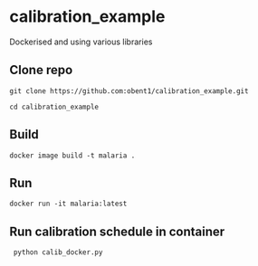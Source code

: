 # calibration_example
Dockerised and using various libraries

## Clone repo
```git clone https://github.com:obent1/calibration_example.git```

```cd calibration_example```
## Build
```docker image build -t malaria .```

## Run
```docker run -it malaria:latest```

## Run calibration schedule in container
``` python calib_docker.py```
